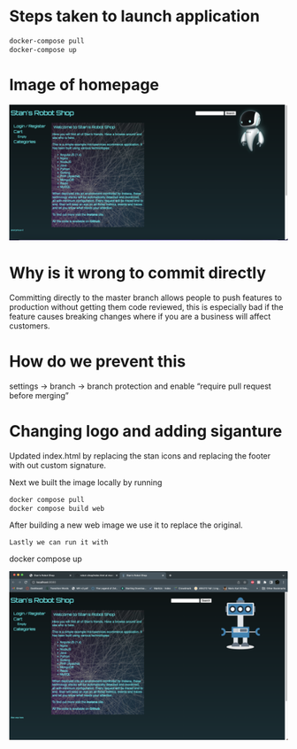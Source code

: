 # Steps taken to launch application
```shell
docker-compose pull
docker-compose up
```

# Image of homepage
![Home page](homepge.png)

# Why is it wrong to commit directly 
Committing directly to the master branch allows people to push features to production without getting them code reviewed, this is especially bad if the feature causes breaking changes where if you are a business will affect customers. 

# How do we prevent this
settings -> branch -> branch protection and enable “require pull request before merging” 

# Changing logo and adding siganture 
Updated index.html by replacing the stan icons and replacing the footer with
out custom signature.

Next we built the image locally by running 

```shell
docker compose pull
docker compose build web 
```
After building a new web image we use it to replace the original.

```shell
Lastly we can run it with 
```

docker compose up

![New home Page](homepgeNew.png)
